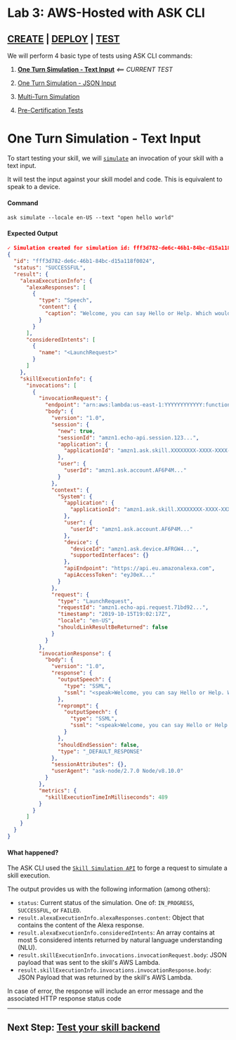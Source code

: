 # Lab 3: AWS-Hosted with ASK CLI

## [CREATE](./01-create.md) | [DEPLOY](./02-deploy.md) | **[TEST](./03-test-simulate.md)**

We will perform 4 basic type of tests using ASK CLI commands:

1. **[One Turn Simulation - Text Input](./03-test-simulate.md)** *<== CURRENT TEST*

1. [One Turn Simulation - JSON Input](./03-test-invoke.md)

1. [Multi-Turn Simulation](./03-test-dialog.md)

1. [Pre-Certification Tests](./03-test-pre-certification.md) 

# One Turn Simulation - Text Input

To start testing your skill, we will [`simulate`](https://developer.amazon.com/docs/smapi/ask-cli-command-reference.html#simulate-command) an invocation of your skill with a text input.

It will test the input against your skill model and code. This is equivalent to speak to a device.

#### Command

```
ask simulate --locale en-US --text "open hello world"
```

#### Expected Output

```json
✓ Simulation created for simulation id: fff3d782-de6c-46b1-84bc-d15a118f0024
{
  "id": "fff3d782-de6c-46b1-84bc-d15a118f0024",
  "status": "SUCCESSFUL",
  "result": {
    "alexaExecutionInfo": {
      "alexaResponses": [
        {
          "type": "Speech",
          "content": {
            "caption": "Welcome, you can say Hello or Help. Which would you like to try?"
          }
        }
      ],
      "consideredIntents": [
        {
          "name": "<LaunchRequest>"
        }
      ]
    },
    "skillExecutionInfo": {
      "invocations": [
        {
          "invocationRequest": {
            "endpoint": "arn:aws:lambda:us-east-1:YYYYYYYYYYYY:function:XXXXXXXX-XXXX-XXXX-XXXX-XXXXXXXXXXXX:Release_0",
            "body": {
              "version": "1.0",
              "session": {
                "new": true,
                "sessionId": "amzn1.echo-api.session.123...",
                "application": {
                  "applicationId": "amzn1.ask.skill.XXXXXXXX-XXXX-XXXX-XXXX-XXXXXXXXXXXX"
                },
                "user": {
                  "userId": "amzn1.ask.account.AF6P4M..."
                }
              },
              "context": {
                "System": {
                  "application": {
                    "applicationId": "amzn1.ask.skill.XXXXXXXX-XXXX-XXXX-XXXX-XXXXXXXXXXXX"
                  },
                  "user": {
                    "userId": "amzn1.ask.account.AF6P4M..."
                  },
                  "device": {
                    "deviceId": "amzn1.ask.device.AFRGW4...",
                    "supportedInterfaces": {}
                  },
                  "apiEndpoint": "https://api.eu.amazonalexa.com",
                  "apiAccessToken": "eyJ0eX..."
                }
              },
              "request": {
                "type": "LaunchRequest",
                "requestId": "amzn1.echo-api.request.71bd92...",
                "timestamp": "2019-10-15T19:02:17Z",
                "locale": "en-US",
                "shouldLinkResultBeReturned": false
              }
            }
          },
          "invocationResponse": {
            "body": {
              "version": "1.0",
              "response": {
                "outputSpeech": {
                  "type": "SSML",
                  "ssml": "<speak>Welcome, you can say Hello or Help. Which would you like to try?</speak>"
                },
                "reprompt": {
                  "outputSpeech": {
                    "type": "SSML",
                    "ssml": "<speak>Welcome, you can say Hello or Help. Which would you like to try?</speak>"
                  }
                },
                "shouldEndSession": false,
                "type": "_DEFAULT_RESPONSE"
              },
              "sessionAttributes": {},
              "userAgent": "ask-node/2.7.0 Node/v8.10.0"
            }
          },
          "metrics": {
            "skillExecutionTimeInMilliseconds": 489
          }
        }
      ]
    }
  }
}
```

#### What happened?

The ASK CLI used the [`Skill Simulation API`](https://developer.amazon.com/docs/smapi/skill-simulation-api.html) to forge a request to simulate a skill execution. 

The output provides us with the following information (among others):

* `status`: Current status of the simulation. One of: `IN_PROGRESS`, `SUCCESSFUL`, or `FAILED`.
* `result.alexaExecutionInfo.alexaResponses.content`: Object that contains the content of the Alexa response.
* `result.alexaExecutionInfo.consideredIntents`: An array contains at most 5 considered intents returned by natural language understanding (NLU).
* `result.skillExecutionInfo.invocations.invocationRequest.body`: JSON payload that was sent to the skill's AWS Lambda.
* `result.skillExecutionInfo.invocations.invocationResponse.body`: JSON Payload that was returned by the skill's AWS Lambda.

In case of error, the response will include an error message and the associated HTTP response status code

---

## Next Step: [Test your skill backend](./03-test-invoke.md)